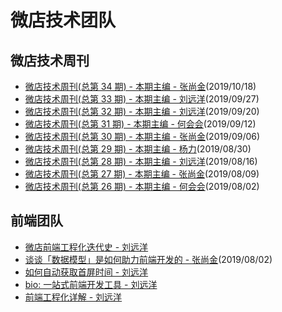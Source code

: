 # 微店技术团队

## 微店技术周刊

+   [微店技术周刊(总第 34 期) - 本期主编 - 张尚金](https://github.com/weidian-inc/weidian-tech-blog/issues/14)(2019/10/18)
+   [微店技术周刊(总第 33 期) - 本期主编 - 刘远洋](https://github.com/weidian-inc/weidian-tech-blog/issues/13)(2019/09/27)
+   [微店技术周刊(总第 32 期) - 本期主编 - 刘远洋](https://github.com/weidian-inc/weidian-tech-blog/issues/12)(2019/09/20)
+   [微店技术周刊(总第 31 期) - 本期主编 - 何会会](https://github.com/weidian-inc/weidian-tech-blog/issues/11)(2019/09/12)
+   [微店技术周刊(总第 30 期) - 本期主编 - 张尚金](https://github.com/weidian-inc/weidian-tech-blog/issues/10)(2019/09/06)
+   [微店技术周刊(总第 29 期) - 本期主编 - 杨力](https://github.com/weidian-inc/weidian-tech-blog/issues/9)(2019/08/30)
+   [微店技术周刊(总第 28 期) - 本期主编 - 刘远洋](https://github.com/weidian-inc/weidian-tech-blog/issues/7)(2019/08/16)
+   [微店技术周刊(总第 27 期) - 本期主编 - 张尚金](https://github.com/weidian-inc/weidian-tech-blog/issues/7)(2019/08/09)
+   [微店技术周刊(总第 26 期) - 本期主编 - 何会会](https://github.com/weidian-inc/weidian-tech-blog/issues/5)(2019/08/02)

## 前端团队

+   [微店前端工程化迭代史 - 刘远洋](https://github.com/hoperyy/blog/issues/145)
+   [谈谈「数据模型」是如何助力前端开发的 - 张尚金](https://github.com/weidian-inc/weidian-tech-blog/issues/6)(2019/08/02)
+   [如何自动获取首屏时间 - 刘远洋](https://github.com/weidian-inc/FE-blog/issues/1)
+   [bio: 一站式前端开发工具 - 刘远洋](https://github.com/weidian-inc/FE-blog/issues/2)
+   [前端工程化详解 - 刘远洋](https://github.com/hoperyy/front-end-engineering)
